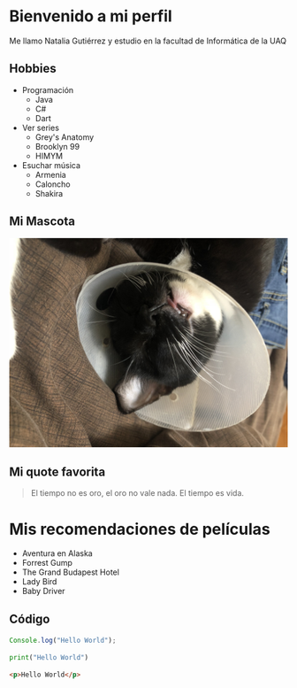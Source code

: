 # Bienvenido a mi perfil

Me llamo Natalia Gutiérrez y estudio en la facultad de Informática de la UAQ

## Hobbies

- Programación
    - Java
    - C#
    - Dart
- Ver series
    - Grey's Anatomy
    - Brooklyn 99
    - HIMYM
- Esuchar música
    - Armenia
    - Caloncho
    - Shakira

## Mi Mascota

![Foto de mi mascota](galleta.JPG)

## Mi quote favorita

> El tiempo no es oro, el oro no vale nada. El tiempo es vida.

# Mis recomendaciones de películas

- Aventura en Alaska
- Forrest Gump
- The Grand Budapest Hotel
- Lady Bird
- Baby Driver

## Código

```javascript
Console.log("Hello World");
```

```python
print("Hello World")
```

```html
<p>Hello World</p>
```